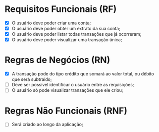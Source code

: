 # Requisitos Funcionais (RF)
- [x] O usuário deve poder criar uma conta;
- [x] O usuário deve poder obter um extrato da sua conta;
- [x] O usuário deve poder listar todas transações que já ocorreram;
- [x] O usuário deve poder visualizar uma transação única;

# Regras de Negócios (RN)
- [x] A transação pode do tipo crédito que somará ao valor total, ou débito que será subtraído;
- [ ] Deve ser possível identificar o usuário entre as requisições;
- [ ] O usuário só pode visualizar transações que ele criou;

# Regras Não Funcionais (RNF)
- [ ] Será criado ao longo da aplicação;
